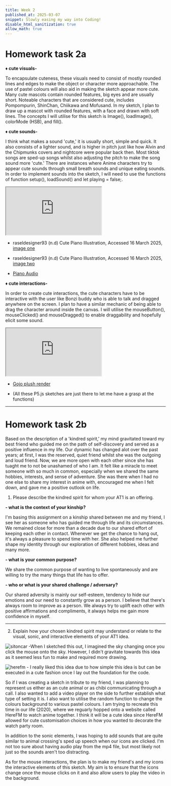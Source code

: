 ```yaml
---
title: Week 2
published_at: 2025-03-07
snippet: Slowly easing my way into Coding!
disable_html_sanitization: true
allow_math: true
---
```


# Homework task 2a

**♦ cute visuals-**

 To encapsulate cuteness, these visuals need to consist of mostly rounded lines and edges to make the object or character more approachable. The use of pastel colours will also aid in making the sketch appear more cute. Many cute mascots contain rounded features, big eyes and are usually short. Noteable characters that are considered cute, includes Pompompurin, ShinChan, Chiikawa and Mofusand. In my sketch, I plan to draw up a mascot with rounded features, with a face and drawn with soft lines. The concepts I will utilise for this sketch is Image(), loadImage(), colorMode (HSB), and fill().

**♦ cute sounds-**

 I think what makes a sound 'cute,' it is usually short, simple and quick. It also consists of a lighter sound, and is higher in pitch just like how Alvin and the Chipmunks covers and nightcore were popular back then. Most tiktok songs are sped-up songs whilst also adjusting the pitch to make the song sound more 'cute.' There are instances where Anime characters try to appear cute sounds through small breath sounds and unique eating sounds. In order to implement sounds into the sketch, I will need to use the functions of function setup(), loadSound() and let playing = false;.

 <iframe id="cute audio" src="https://editor.p5js.org/Julie-nguyen5960/full/i7ap2cpxO"></iframe>

<script type="module">

    const iframe  = document.getElementById (`cute audio`)
    iframe.width  = iframe.parentNode.scrollWidth
    iframe.height = iframe.width * 9 / 10 + 30

</script>
 - raseldesigner93 (n.d) Cute Piano Illustration, Accessed 16 March 2025, [image one](https://www.vecteezy.com/vector-art/47882979-cute-piano-illustration-cartoons-clipart-and-line-art-design-for-microstock-adorable-piano-illustration-perfect-for-cartoons-clipart-and-line-art-designs)

- raseldesigner93 (n.d) Cute Piano Illustration, Accessed 16 March 2025, [image two](https://www.vecteezy.com/vector-art/47882979-cute-piano-illustration-cartoons-clipart-and-line-art-design-for-microstock-adorable-piano-illustration-perfect-for-cartoons-clipart-and-line-art-designs)

- [Piano Audio](https://www.youtube.com/watch?v=7w6rUfoQtxo)

**♦ cute interactions-**

In order to create cute interactions, the cute characters have to be interactive with the user like Bonzi buddy who is able to talk and dragged anywhere on the screen. I plan to have a similar mechanic of being able to drag the character around inside the canvas. I will utilise the mouseButton(), mouseClicked() and mouseDragged() to enable draggability and hopefully elicit some sound.

 <iframe id="cute" src="https://editor.p5js.org/Julie-nguyen5960/full/MzZSSwTjaC"></iframe>

<script type="module">

    const iframe  = document.getElementById (`cute`)
    iframe.width  = iframe.parentNode.scrollWidth
    iframe.height = iframe.width * 9 / 10 + 30

</script>
- [Gojo plush render](https://www.deviantart.com/marcopolo157/art/Gojo-Ball-Plush-Render-PNG-JJK-1047244907)

- (All these P5.js sketches are just there to let me have a grasp at the functions)
---
# Homework task 2b
Based on the description of a 'kindred spirit,' my mind gravitated toward my best friend who guided me on the path of self-discovery and served as a positive influence in my life. Our dynamic has changed alot over the past years; at first, I was the reserved, quiet friend whilst she was the outgoing and loud friend. Now, we are more open with each other since she has tuaght me to not be unashamed of who I am. It felt like a miracle to meet someone with so much in common, especially when we shared the same hobbies, interests, and sense of adventure. She was there when I had no one else to share my interest in anime with, encouraged me when I felt down, and gave me a positive outlook on life.

1. Please describe the kindred spirit for whom your AT1 is an offering.

**- what is the context of your kinship?**

I'm basing this assignment on a kinship shared between me and my friend, I see her as someone who has guided me through life and its circumstances. We remained close for more than a decade due to our shared effort of keeping each other in contact. Whenever we get the chance to hang out, it's always a pleasure to spend time with her. She also helped me further shape my identity through our exploration of different hobbies, ideas and many more.

**- what is your common purpose?**

We share the common purpose of wanting to live spontaneously and are willing to try the many things that life has to offer. 

**- who or what is your shared challenge / adversary?**

Our shared adversity is mainly our self-esteem, tendency to hide our emotions and our need to constantly grow as a person. I believe that there's always room to improve as a person. We always try to uplift each other with positive affirmations and compliments, it always helps me gain more confidence in myself.

---

2. Explain how your chosen kindred spirit may understand or relate to the visual, sonic, and interactive elements of your AT1 idea.

![sitoncar](Pictures/sitoncar.jpg) -When I sketched this out, I imagined the sky changing once you click the mouse onto the sky. However, I didn't gravitate towards this idea as it seemed less fun to make and required more drawing.

![herefm](Pictures/herefm.jpg) - I really liked this idea due to how simple this idea is but can be executed in a cute fashion once I lay out the foundation for the code. 


So if I was creating a sketch in tribute to my friend, I was planning to represent us either as an cute animal or as chibi communicating through a call. I also wanted to add a video player on the side to further establish what type of setting it is. I also want to utilise the random function to change the colours background to various pastel colours. I am trying to recreate this time in our life (2020), where we reguarly hopped onto a website called HereFM to watch anime together. I think it will be a cute idea since HereFM allowed for cute customisation choices in how you wanted to decorate the watch party room. 

In addition to the sonic elements, I was hoping to add sounds that are quite similar to animal crossing's sped up speech when our icons are clicked. I'm not too sure about having audio play from the mp4 file, but most likely not just so the sounds aren't too distracting.

As for the mouse interactions, the plan is to make my friend's and my icons the interactive elements of this sketch. My aim is to ensure that the icons change once the mouse clicks on it and also allow users to play the video in the background.


